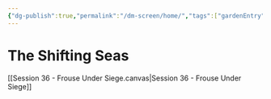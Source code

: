 ```yaml
---
{"dg-publish":true,"permalink":"/dm-screen/home/","tags":["gardenEntry"]}
---
```


# The Shifting Seas

[[Session 36 - Frouse Under Siege.canvas|Session 36 - Frouse Under Siege]]


